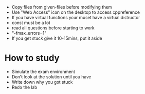* Copy files from given-files before modifying them
* Use "Web Access" icon on the desktop to access cppreference
* If you have virtual functions your muset have a virtual distructor
* const must be a lot
* read all questions before starting to work
* "-fmax_errors=1"
* If you get stuck give it 10-15mins, put it aside
# How to study
* Simulate the exam environment
* Don't look at the solution until you have 
* Write down why you got stuck
* Redo the lab